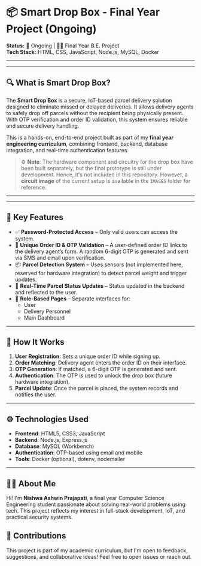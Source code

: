 # 📦 Smart Drop Box - Final Year Project (Ongoing)

**Status:** 🚧 Ongoing | 👩‍💻 Final Year B.E. Project  
**Tech Stack:** HTML, CSS, JavaScript, Node.js, MySQL, Docker

---

---

## 🔍 What is Smart Drop Box?

The **Smart Drop Box** is a secure, IoT-based parcel delivery solution designed to eliminate missed or delayed deliveries. It allows delivery agents to safely drop off parcels without the recipient being physically present. With OTP verification and order ID validation, this system ensures reliable and secure delivery handling.

This is a hands-on, end-to-end project built as part of my **final year engineering curriculum**, combining frontend, backend, database integration, and real-time authentication features.

> ⚙️ **Note**: The hardware component and circuitry for the drop box have been built separately, but the final prototype is still under development. Hence, it's not included in this repository. However, a **circuit image** of the current setup is available in the `IMAGES` folder for reference.

---
---

## 🎯 Key Features

- ✅ **Password-Protected Access** – Only valid users can access the system.
- 🔑 **Unique Order ID & OTP Validation** – A user-defined order ID links to the delivery agent’s form. A random 6-digit OTP is generated and sent via SMS and email upon verification.
- 📦 **Parcel Detection System** – Uses sensors (not implemented here, reserved for hardware integration) to detect parcel weight and trigger updates.
- 🔄 **Real-Time Parcel Status Updates** – Status updated in the backend and reflected to the user.
- 🔐 **Role-Based Pages** – Separate interfaces for:
  - User
  - Delivery Personnel
  - Main Dashboard

---

## 🧠 How It Works

1. **User Registration**: Sets a unique order ID while signing up.
2. **Order Matching**: Delivery agent enters the order ID on their interface.
3. **OTP Generation**: If matched, a 6-digit OTP is generated and sent.
4. **Authentication**: The OTP is used to unlock the drop box (future hardware integration).
5. **Parcel Update**: Once the parcel is placed, the system records and notifies the user.

---

## ⚙️ Technologies Used

- **Frontend**: HTML5, CSS3, JavaScript
- **Backend**: Node.js, Express.js
- **Database**: MySQL (Workbench)
- **Authentication**: OTP-based using email and mobile
- **Tools**: Docker (optional), dotenv, nodemailer

---

## 🙋‍♀️ About Me

Hi! I'm **Nishwa Ashwin Prajapati**, a final year Computer Science Engineering student passionate about solving real-world problems using tech. This project reflects my interest in full-stack development, IoT, and practical security systems.

## 🤝 Contributions

This project is part of my academic curriculum, but I'm open to feedback, suggestions, and collaborative ideas! Feel free to open issues or reach out.

